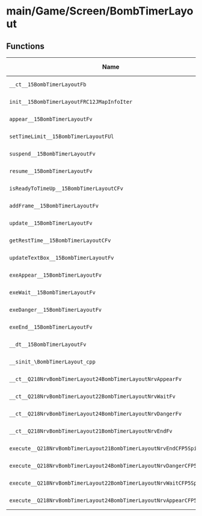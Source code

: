 # main/Game/Screen/BombTimerLayout

## Functions

| Name | Address | Match % |
|------|---------|---------|
| `__ct__15BombTimerLayoutFb` | `0x8034BDD4` | :x: (0.0%) |
| `init__15BombTimerLayoutFRC12JMapInfoIter` | `0x8034BE4C` | :x: (0.0%) |
| `appear__15BombTimerLayoutFv` | `0x8034BEA4` | :x: (0.0%) |
| `setTimeLimit__15BombTimerLayoutFUl` | `0x8034BEE4` | :x: (0.0%) |
| `suspend__15BombTimerLayoutFv` | `0x8034BEEC` | :x: (0.0%) |
| `resume__15BombTimerLayoutFv` | `0x8034BEF8` | :x: (0.0%) |
| `isReadyToTimeUp__15BombTimerLayoutCFv` | `0x8034BF04` | :x: (0.0%) |
| `addFrame__15BombTimerLayoutFv` | `0x8034BF1C` | :x: (0.0%) |
| `update__15BombTimerLayoutFv` | `0x8034BF40` | :x: (0.0%) |
| `getRestTime__15BombTimerLayoutCFv` | `0x8034BFA8` | :x: (0.0%) |
| `updateTextBox__15BombTimerLayoutFv` | `0x8034BFB8` | :x: (0.0%) |
| `exeAppear__15BombTimerLayoutFv` | `0x8034BFDC` | :x: (0.0%) |
| `exeWait__15BombTimerLayoutFv` | `0x8034C04C` | :x: (0.0%) |
| `exeDanger__15BombTimerLayoutFv` | `0x8034C0C0` | :x: (0.0%) |
| `exeEnd__15BombTimerLayoutFv` | `0x8034C124` | :x: (0.0%) |
| `__dt__15BombTimerLayoutFv` | `0x8034C190` | :x: (0.0%) |
| `__sinit_\BombTimerLayout_cpp` | `0x8034C1EC` | :x: (0.0%) |
| `__ct__Q218NrvBombTimerLayout24BombTimerLayoutNrvAppearFv` | `0x8034C228` | :x: (0.0%) |
| `__ct__Q218NrvBombTimerLayout22BombTimerLayoutNrvWaitFv` | `0x8034C238` | :x: (0.0%) |
| `__ct__Q218NrvBombTimerLayout24BombTimerLayoutNrvDangerFv` | `0x8034C248` | :x: (0.0%) |
| `__ct__Q218NrvBombTimerLayout21BombTimerLayoutNrvEndFv` | `0x8034C258` | :x: (0.0%) |
| `execute__Q218NrvBombTimerLayout21BombTimerLayoutNrvEndCFP5Spine` | `0x8034C268` | :x: (0.0%) |
| `execute__Q218NrvBombTimerLayout24BombTimerLayoutNrvDangerCFP5Spine` | `0x8034C270` | :x: (0.0%) |
| `execute__Q218NrvBombTimerLayout22BombTimerLayoutNrvWaitCFP5Spine` | `0x8034C278` | :x: (0.0%) |
| `execute__Q218NrvBombTimerLayout24BombTimerLayoutNrvAppearCFP5Spine` | `0x8034C280` | :x: (0.0%) |